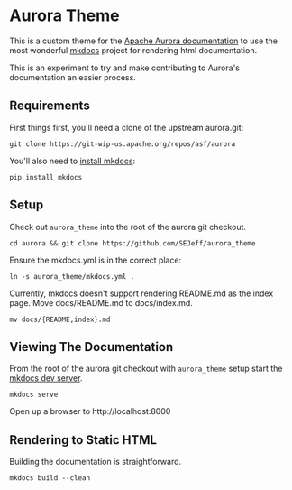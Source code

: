 Aurora Theme
============

This is a custom theme for the [Apache Aurora documentation](https://aurora.apache.org/documentation/latest) to use the most wonderful [mkdocs](http://mkdocs.org) project for rendering html documentation.

This is an experiment to try and make contributing to Aurora's documentation an easier process.


Requirements
------------

First things first, you'll need a clone of the upstream aurora.git:

    git clone https://git-wip-us.apache.org/repos/asf/aurora

You'll also need to [install mkdocs](http://www.mkdocs.org/#installation):

    pip install mkdocs


Setup
-----

Check out `aurora_theme` into the root of the aurora git checkout.

    cd aurora && git clone https://github.com/SEJeff/aurora_theme

Ensure the mkdocs.yml is in the correct place:

    ln -s aurora_theme/mkdocs.yml .


Currently, mkdocs doesn't support rendering README.md as the index page. Move docs/README.md to docs/index.md.

    mv docs/{README,index}.md


Viewing The Documentation
-------------------------

From the root of the aurora git checkout with `aurora_theme` setup start the [mkdocs dev server](http://www.mkdocs.org/#getting-started).

    mkdocs serve

Open up a browser to http://localhost:8000


Rendering to Static HTML
------------------------

Building the documentation is straightforward.

    mkdocs build --clean
